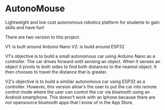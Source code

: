 # AutonoMouse
Lightweight and low cost autonomous robotics platform for students to gain skills and have fun!

There are two version to this project. 

V1: is built around Arduino Nano
V2: is build around ESP32

V1's objective is to build a small autonomous car using Arduino Nano as a controller. The car drives forward until sensing an object. When it senses an object it pivots to both sides to find both distances to the nearest object. It then chooses to travel the distance that is greater. 

V2's objective is to build a similiar autonomous car using ESP32 as a controller. However, this version
allow's the user to put the car into remote control mode where the user can control the car via bluetooth
using an Android smartphone. This doesn't work with an Iphone because there are not opensource bluetooth apps 
that I know of in the App Store. 